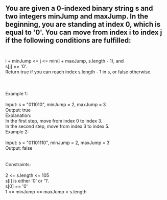 ## You are given a 0-indexed binary string s and two integers minJump and maxJump. In the beginning, you are standing at index 0, which is equal to '0'. You can move from index i to index j if the following conditions are fulfilled: <br> <br> 
i + minJump <= j <= min(i + maxJump, s.length - 1), and <br> 
s[j] == '0'. <br> 
Return true if you can reach index s.length - 1 in s, or false otherwise. <br> <br> <br> <br> 
Example 1: <br> <br> 
Input: s = "011010", minJump = 2, maxJump = 3 <br> 
Output: true <br> 
Explanation: <br> 
In the first step, move from index 0 to index 3. <br> 
In the second step, move from index 3 to index 5. <br> 
Example 2: <br> <br> 
Input: s = "01101110", minJump = 2, maxJump = 3 <br> 
Output: false <br> <br> <br> 
Constraints: <br> <br> 
2 <= s.length <= 105 <br> 
s[i] is either '0' or '1'. <br> 
s[0] == '0' <br> 
1 <= minJump <= maxJump < s.length <br> 
